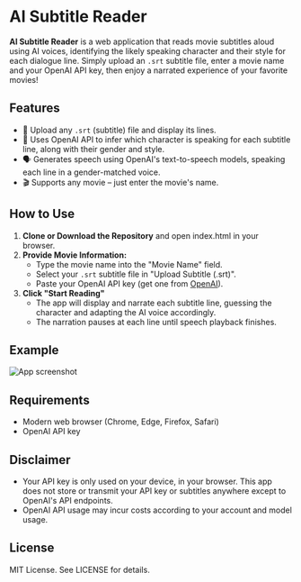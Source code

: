 # AI Subtitle Reader

**AI Subtitle Reader** is a web application that reads movie subtitles aloud using AI voices, identifying the likely speaking character and their style for each dialogue line. Simply upload an `.srt` subtitle file, enter a movie name and your OpenAI API key, then enjoy a narrated experience of your favorite movies!

## Features

- 📝 Upload any `.srt` (subtitle) file and display its lines.
- 🤖 Uses OpenAI API to infer which character is speaking for each subtitle line, along with their gender and style.
- 🗣️ Generates speech using OpenAI's text-to-speech models, speaking each line in a gender-matched voice.
- 🎬 Supports any movie – just enter the movie's name.

## How to Use

1. **Clone or Download the Repository** and open index.html in your browser.
2. **Provide Movie Information:**
    - Type the movie name into the "Movie Name" field.
    - Select your `.srt` subtitle file in "Upload Subtitle (.srt)".
    - Paste your OpenAI API key (get one from [OpenAI](https://platform.openai.com/account/api-keys)).
3. **Click "Start Reading"**
    - The app will display and narrate each subtitle line, guessing the character and adapting the AI voice accordingly.
    - The narration pauses at each line until speech playback finishes.

## Example

![App screenshot](https://github.com/yourusername/aisubtitlereader/screenshot.png) <!-- replace with actual screenshot if available -->

## Requirements

- Modern web browser (Chrome, Edge, Firefox, Safari)
- OpenAI API key

## Disclaimer

- Your API key is only used on your device, in your browser. This app does not store or transmit your API key or subtitles anywhere except to OpenAI's API endpoints.
- OpenAI API usage may incur costs according to your account and model usage.

## License

MIT License. See LICENSE for details.